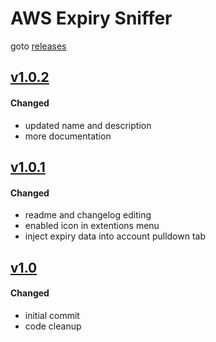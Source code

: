 # AWS Expiry Sniffer
goto [releases]

## [v1.0.2]
#### Changed
- updated name and description
- more documentation

## [v1.0.1]
#### Changed
- readme and changelog editing
- enabled icon in extentions menu
- inject expiry data into account pulldown tab

## [v1.0]
#### Changed
- initial commit
- code cleanup

[unreleased]: https://github.com/dearing/aws-sniffer/compare/v1.0.2...HEAD
[v1.0.2]: https://github.com/dearing/aws-sniffer/compare/v1.0.1...v1.0.2
[v1.0.1]: https://github.com/dearing/aws-sniffer/compare/v1.0...v1.0.1
[v1.0]: https://github.com/dearing/aws-sniffer/compare/a21a571fbf035497193be5ff365e317104e750b6...v1.0

[releases]: https://github.com/dearing/aws-sniffer/releases
